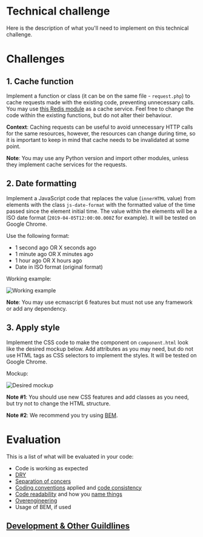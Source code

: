 # Technical challenge

Here is the description of what you'll need to implement on this technical challenge.

# Challenges

## 1. Cache function

Implement a function or class (it can be on the same file - `request.php`) to cache requests made with the existing code, preventing unnecessary calls. You may use [this Redis module](https://github.com/phpredis/phpredis) as a cache service. Feel free to change the code within the existing functions, but do not alter their behaviour.

**Context**: Caching requests can be useful to avoid unnecessary HTTP calls for the same resources, however, the resources can change during time, so it is important to keep in mind that cache needs to be invalidated at some point.

**Note**: You may use any Python version and import other modules, unless they implement cache services for the requests.

## 2. Date formatting

Implement a JavaScript code that replaces the value (`innerHTML` value) from elements with the class `js-date-format` with the formatted value of the time passed since the element initial time. The value within the elements will be a ISO date format (`2019-04-05T12:00:00.000Z` for example). It will be tested on Google Chrome.

Use the following format:

- 1 second ago OR X seconds ago
- 1 minute ago OR X minutes ago
- 1 hour ago OR X hours ago
- Date in ISO format (original format)

Working example:

![Working example](https://i.ibb.co/G59QXBd/example.gif)

**Note**: You may use ecmascript 6 features but must not use any framework or add any dependency.

## 3. Apply style

Implement the CSS code to make the component on `component.html` look like the desired mockup below. Add attributes as you may need, but do not use HTML tags as CSS selectors to implement the styles. It will be tested on Google Chrome.

Mockup:

![Desired mockup](https://i.ibb.co/Brh3jXQ/mockup.png)

**Note #1**: You should use new CSS features and add classes as you need, but try not to change the HTML structure.

**Note #2**: We recommend you try using [BEM](http://getbem.com/introduction/).

# Evaluation

This is a list of what will be evaluated in your code:

- Code is working as expected
- [DRY](https://en.wikipedia.org/wiki/Don%27t_repeat_yourself)
- [Separation of concers](https://en.wikipedia.org/wiki/Separation_of_concerns)
- [Coding conventions](https://en.wikipedia.org/wiki/Coding_conventions) applied and [code consistency](https://medium.com/@jgefroh/why-consistency-is-one-of-the-top-indicators-of-good-code-352ba5d62020)
- [Code readability](https://deviq.com/code-readability/) and how you [name things](https://deviq.com/naming-things/)
- [Overengineering](https://en.wikipedia.org/wiki/Overengineering)
- Usage of BEM, if used

## [Development & Other Guildlines](IMPORTANT.md)
